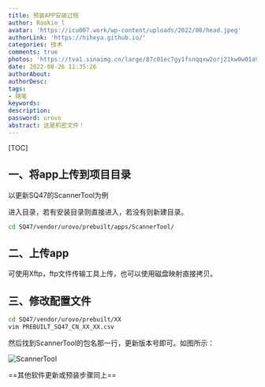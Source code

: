 ```yaml
---
title: 预装APP安装过程
author: Rookie_l
avatar: 'https://icu007.work/wp-content/uploads/2022/08/head.jpeg'
authorLink: 'https://hiheya.github.io/'
categories: 技术
comments: true
photos: 'https://tva1.sinaimg.cn/large/87c01ec7gy1fsnqqxw2orj21kw0w01a9.jpg'
date: 2022-08-26 11:35:26
authorAbout:
authorDesc:
tags:
- 随笔
keywords:
description:
password: urovo
abstract: 这是机密文件！
---
```


[TOC]

## 一、将app上传到项目目录

以更新SQ47的ScannerTool为例

进入目录，若有安装目录则直接进入，若没有则新建目录。

```bash
cd SQ47/vendor/urovo/prebuilt/apps/ScannerTool/
```

## 二、上传app

可使用Xftp，ftp文件传输工具上传，也可以使用磁盘映射直接拷贝。

## 三、修改配置文件

```bash
cd SQ47/vendor/urovo/prebuilt/XX
vim PREBUILT_SQ47_CN_XX_XX.csv
```

然后找到ScannerTool的包名那一行，更新版本号即可。如图所示：

![ScannerTool](https://m.360buyimg.com/babel/jfs/t1/68572/19/21316/127652/62f9af0fE1ace48d7/9be96eb761f1f84f.png)

==其他软件更新或预装步骤同上==
